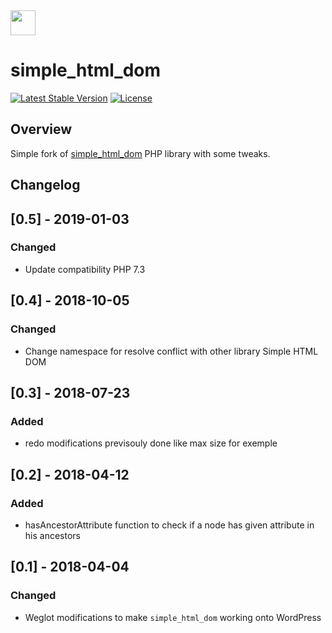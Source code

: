 <!-- logo -->
<img src="https://cdn.weglot.com/logo/logo-hor.png" height="40" />

# simple_html_dom
[![Latest Stable Version](https://poser.pugx.org/weglot/simplehtmldom/v/stable)](https://packagist.org/packages/weglot/simplehtmldom)
[![License](https://poser.pugx.org/weglot/simplehtmldom/license)](https://packagist.org/packages/weglot/simplehtmldom)

## Overview
Simple fork of [simple_html_dom](http://simplehtmldom.sourceforge.net/) PHP library with some tweaks.

## Changelog

## [0.5] - 2019-01-03
### Changed
- Update compatibility PHP 7.3

## [0.4] - 2018-10-05
### Changed
- Change namespace for resolve conflict with other library Simple HTML DOM

## [0.3] - 2018-07-23
### Added
- redo modifications previsouly done like max size for exemple

## [0.2] - 2018-04-12
### Added
- hasAncestorAttribute function to check if a node has given attribute in his ancestors

## [0.1] - 2018-04-04
### Changed
- Weglot modifications to make `simple_html_dom` working onto WordPress
